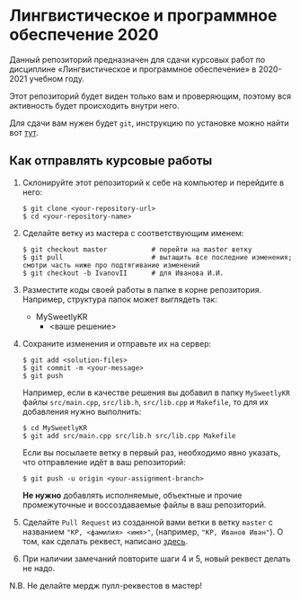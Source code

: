 # Лингвистическое и программное обеспечение 2020

Данный репозиторий предназначен для сдачи курсовых работ по дисциплине «Лингвистическое и программное обеспечение» в 2020-2021 учебном году.

Этот репозиторий будет виден только вам и проверяющим, поэтому вся активность будет происходить внутри него. 

Для сдачи вам нужен будет `git`, инструкцию по установке можно найти вот [тут](https://gist.github.com/derhuerst/1b15ff4652a867391f03).

## Как отправлять курсовые работы

1. Склонируйте этот репозиторий к себе на компьютер и перейдите в него:
  
    ```console
    $ git clone <your-repository-url>
    $ cd <your-repository-name>
    ```
 
2. Сделайте ветку из мастера с соответствующим именем:

    ```console
    $ git checkout master           # перейти на master ветку
    $ git pull                      # вытащить все последние изменения; смотри часть ниже про подтягивание изменений
    $ git checkout -b IvanovII      # для Иванова И.И.
    ```

3. Разместите коды своей работы в папке в корне репозитория. Например, структура папок может выглядеть так: 

   - MySweetlyKR
     - <ваше решение>

4. Сохраните изменения и отправьте их на сервер:

    ```console
    $ git add <solution-files>
    $ git commit -m <your-message>
    $ git push
    ```
  
    Например, если в качестве решения вы добавил в папку `MySweetlyKR` файлы `src/main.cpp`, `src/lib.h`, `src/lib.cpp` и `Makefile`, то для их добавления нужно выполнить:
  
    ```console
    $ cd MySweetlyKR
    $ git add src/main.cpp src/lib.h src/lib.cpp Makefile
    ```

    Если вы посылаете ветку в первый раз, необходимо явно указать, что отправление идёт в ваш репозиторий:
    ```console
    $ git push -u origin <your-assignment-branch>
    ```

    **Не нужно** добавлять исполняемые, объектные и прочие промежуточные и воссоздаваемые файлы в ваш репозиторий. 

5. Сделайте `Pull Request` из созданной вами ветки в ветку `master` с названием `"КР, <фамилия> <имя>"`, (например, `"КР, Иванов Иван"`). О том, как сделать реквест, написано [здесь](https://help.github.com/articles/creating-a-pull-request/). 
6. При наличии замечаний повторите шаги 4 и 5, новый реквест делать не надо.

N.B. Не делайте мердж пулл-реквестов в мастер!

